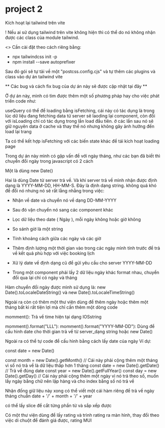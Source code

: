 # project 2

Kích hoạt lại tailwind trên vite

! Nếu ai sử dụng tailwind trên vite không hiện thì có thể do nó không nhận được các class của module tailwind.

<> Cần cài đặt theo cách riêng bằng:

- npx tailwindcss init -p
- npm install --save autoprefixer

Sau đó gói sẽ tự tải về một "postcss.config.cjs"
và tự thêm các plugins và class vào dự án tailwind vite

** Các bug và cách fix bug của dự án này sẽ được cập nhật tại đây **

Ở dự án này, mình có tìm được thêm một số phương pháp hay cho việc phát triển code như:

useQuery có thể để loading bằng isFetching, cái này có tác dụng là trong lúc dữ liệu đang fetching data từ server sẽ laoding lại component, còn đối với isLoading chỉ có tác dụng trong lần load đầu tiên. ở các lần sau nó sẽ giữ nguyên data ở cache và thay thế nó nhưng không gây ảnh hưởng đến load lại trang

Ta có thể kết hợp isFetching với các biến state khác để tái kích hoạt loading page

Trong dự án này mình có gặp vấn đề với ngày tháng, như các bạn đã biết thì chuyển đổi ngày trong javascript có 2 cách

Một là dùng new Date()

Hai là dùng Date từ server trả về. Và khi server trả về mình nhận được định dạng là YYYY-MM-DD, HH-MM-S. Đây là định dạng string. không quá khó để đổi nó nhưng nó sẽ rất lằng nhằng trong việc:

- Nhận về date và chuyển nó về dạng DD-MM-YYYY
- Sau đó vận chuyển nó sang các component khác
- Lọc dữ liệu theo date ( Ngày ), mỗi ngày không hoặc giờ không
- So sánh giờ là một string
- Tính khoảng cách giữa các ngày và các giờ
- Thêm định lượng một thời gian vào trong các ngày mình tính trước để trả về kết quả phù hợp với việc booking lịch
- Xử lý date về định dạng cũ để gửi yêu cầu cho server YYYY-MM-DD

- Trong một component phải lấy 2 dữ liệu ngày khác format nhau, chuyển đổi qua lại chỉ có ngày và tháng

Hàm chuyển đổi ngày được mình sử dụng là: new Date().toLocaleDateString() và new Date().toLocaleTimeString()

Ngoài ra còn có thêm một thư viện dùng để thêm ngày hoặc thêm một tháng bất kì rất tiện lợi mà chỉ cần thêm một dòng code

momment(): Trả về time hiện tại dạng IOSstring

momment().format("LLL"):
momment().format("YYYY-MM-DD"): Dùng để cấu hình date cho thời gian trả về từ server_dạng string hoặc new Date()

Ngoài ra có thể tự code để cấu hình bằng cách lấy date của ngày Ví dự:

const date = new Date()

const month = new Date().getMonth() // Cái này phải cộng thêm một tháng vì số nó trả về là dữ liệu thấp hơn 1 tháng
const date = new Date().getDate() // Trả về đúng date
const year = new Date().getFullYear()
const day = new Date().getDay() // Cái này phải cộng thêm một ngày vì nó trả theo số, muốn lấy ngày bằng chữ nên lập hàng và cho index bằng số nó trả về

Nhận đống giữ liệu này xong có thể viết một cái hàm riêng để trả về ngày tháng chuẩn
date + '/' + month + '/' + year

có thể lấy slice để cắt từng phần từ và sắp xếp được

Có một thư viện dùng để lấy rating và trình rating ra màn hình, thay đổi theo việc di chuột để đánh giá được, rating MUI

<!-- Xu hướng UI ở trong app này của mình, sử dụng:
 - Opacity: 80 - 90%
 - Border-radius: 10px - 15px hoặc full
 - gradient-backgrond color: (backgrond image) cái này set từ trắng đến màu đậm để tạo độ bóng và dộ nỏi cho shape
 - Box-shadow: Dùng để tạo hiệu ứng shape nổi, cảm giác 3D
 - display grid: Dùng để căn chỉnh theo response
 - thuộc tính calc() css, dùng để responsive cứng giữa các màn
 - Dùng cả phần trăm và pixel: pixel sẽ giúp không bị méo hình, còn phần trăm sẽ bị méo hình theo màn


 -->
